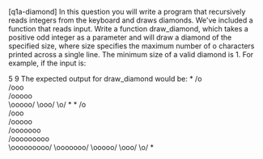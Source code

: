 [q1a-diamond] In this question you will write a program that recursively reads integers from the keyboard and draws diamonds. We've included a function that reads input.
Write a function draw_diamond, which takes a positive odd integer as a parameter and will draw a diamond of the specified size, where size specifies the maximum number of o characters printed across a single line. The minimum size of a valid diamond is 1.
For example, if the input is:

5 9
The expected output for draw_diamond would be:
   *
  /o\
 /ooo\
/ooooo\
\ooooo/
 \ooo/
  \o/
   *
     *
    /o\
   /ooo\
  /ooooo\
 /ooooooo\
/ooooooooo\
\ooooooooo/
 \ooooooo/
  \ooooo/
   \ooo/
    \o/
     *
